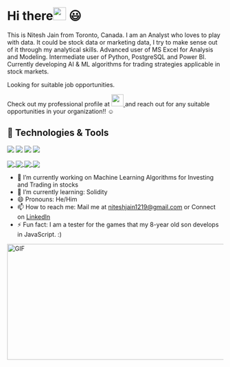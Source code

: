 # Hi there<img src="https://raw.githubusercontent.com/MartinHeinz/MartinHeinz/master/wave.gif" width="30px"> 😃

<!---  </a>   <img align="right" alt="GIF" src="https://media.giphy.com/media/836HiJc7pgzy8iNXCn/giphy.gif" />     --->


This is Nitesh Jain from Toronto, Canada. I am an Analyst who loves to play with data. It could be stock data or marketing data, I try to make sense out of it through my analytical skills. Advanced user of MS Excel for Analysis and Modeling. Intermediate user of Python, PostgreSQL and Power BI. Currently developing AI & ML algorithms for trading strategies applicable in stock markets. 

Looking for suitable job opportunities.

Check out my professional profile at 
<a href="https://www.linkedin.com/in/nitesh1219/"><img height="28" src="https://img.icons8.com/cute-clipart/64/000000/linkedin.png"/> </a> and reach out for any suitable opportunities in your organization!! :relaxed:


## 🔧 Technologies & Tools
![](https://img.shields.io/badge/Code-Python-informational?style=flat&logo=python&logoColor=white&color=2bbc8a)
![](https://img.shields.io/badge/Tools-PostgreSQL-informational?style=flat&logo=postgresql&logoColor=white&color=2bbc8a)
![](https://img.shields.io/badge/Tools-PowerBI-informational?style=flat&logo=PowerBI&logoColor=white&color=2bbc8a)
![](https://img.shields.io/badge/Tools-MSExcel-informational?style=flat&logo=MSExcel&logoColor=white&color=2bbc8a)

<a href="https://github.com/NJ1219/UofT-Project-1-Group-5">
<img align="center" src="https://github-readme-stats.vercel.app/api/pin/?username=NJ1219&repo=UofT-Project-1-Group-5&title_color=ffffff&text_color=c9cacc&icon_color=2bbc8a&bg_color=1d1f21" /> 
</a>

<a href="https://github.com/NJ1219/AlgoTrading-Project-using-Machine-Learning.git">
<img align="center" src="https://github-readme-stats.vercel.app/api/pin/?username=NJ1219&repo=AlgoTrading-Project-using-Machine-Learning&title_color=ffffff&text_color=c9cacc&icon_color=2bbc8a&bg_color=1d1f21" /> 
</a>

<a href="https://github.com/NJ1219/PyViz-Project">
<img align="center" src="https://github-readme-stats.vercel.app/api/pin/?username=NJ1219&repo=PyViz-Project&title_color=ffffff&text_color=c9cacc&icon_color=2bbc8a&bg_color=1d1f21" />
</a>


<!--
[![Nitesh's github stats](https://github-readme-stats.vercel.app/api?username=NJ1219)](https://github.com/NJ1219/github-readme-stats)-->
<!--</a> <img align="right" alt="GIF" src="https://media.giphy.com/media/ko7twHhomhk8E/giphy.gif" width="480" height="240" /> -->

<img align="center" src="https://github-readme-stats.vercel.app/api/top-langs/?username=NJ1219&theme=<THEME_NAME>" />


- 🔭 I’m currently working on Machine Learning Algorithms for Investing and Trading in stocks
- 🌱 I’m currently learning: Solidity
- 😄 Pronouns: He/Him
- 📫 How to reach me: Mail me at niteshjain1219@gmail.com or Connect on [LinkedIn](https://www.linkedin.com/in/nitesh1219/)
- ⚡ Fun fact: I am a tester for the games that my 8-year old son develops in JavaScript. :)

<img align="right" alt="GIF" src="https://media.giphy.com/media/ko7twHhomhk8E/giphy.gif" width="1080" height="270" /> 


<!--
**NJ1219/NJ1219** is a ✨ _special_ ✨ repository because its `README.md` (this file) appears on your GitHub profile.

Here are some ideas to get you started:

- 🔭 I’m currently working on ...
- 🌱 I’m currently learning ...
- 👯 I’m looking to collaborate on ...
- 🤔 I’m looking for help with ...
- 💬 Ask me about ...
- 📫 How to reach me: ...
- 😄 Pronouns: ...
- ⚡ Fun fact: ...
-->
